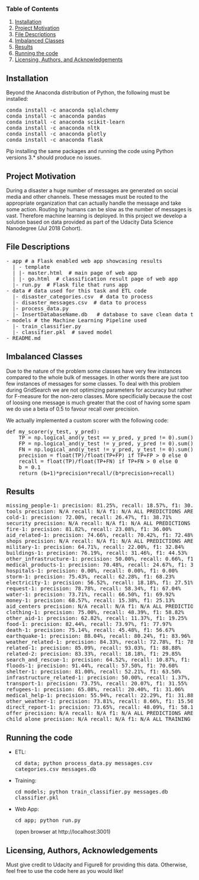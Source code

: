 ### Table of Contents

 

1. [Installation](https://github.com/aagiss/DSND_disasterResponse#installation)
2. [Project Motivation](https://github.com/aagiss/DSND_disasterResponse#motivation)
3. [File Descriptions](https://github.com/aagiss/DSND_disasterResponse#files)
4. [Imbalanced Classes](https://github.com/aagiss/DSND_disasterResponse#imbalanced)
5. [Results](https://github.com/aagiss/DSND_disasterResponse#results)
6. [Running the code](https://github.com/aagiss/DSND_disasterResponse#running)
7. [Licensing, Authors, and Acknowledgements](https://github.com/aagiss/DSND_disasterResponse#licensing)

 

## Installation <a name="installation"></a>

 

Beyond the Anaconda distribution of Python, the following must be installed:
<pre>
conda install -c anaconda sqlalchemy
conda install -c anaconda pandas
conda install -c anaconda scikit-learn
conda install -c anaconda nltk
conda install -c anaconda plotly
conda install -c anaconda flask
</pre>

Pip installing the same packages and running the code using Python versions 3.* should produce no issues.


## Project Motivation <a name="motivation"></a>

 

During a disaster a huge number of messages are generated on social media and other channels. These messages must be routed to the appropriate organization that can actually handle the message and take some action. Routing by humans can be slow as the number of messages is vast. Therefore machine learning is deployed. In this project we develop a solution based on data provided as part of the Udacity Data Science Nanodegree (Jul 2018 Cohort).  



## File Descriptions <a name="files"></a>

 
<pre>
- app # a Flask enabled web app showcasing results
  | - template
  | |- master.html  # main page of web app
  | |- go.html  # classification result page of web app
  |- run.py  # Flask file that runs app
- data # data used for this task and ETL code
  |- disaster_categories.csv  # data to process 
  |- disaster_messages.csv  # data to process
  |- process_data.py
  |- InsertDatabaseName.db   # database to save clean data to
- models # the Machine Learning Pipeline used
  |- train_classifier.py
  |- classifier.pkl  # saved model 
- README.md
</pre>


## Imbalanced Classes <a name="imbalanced"></a>

Due to the nature of the problem some classes have very few instances compared to the whole bulk of messages. In other words there are just too few instances of messages for some classes. To deal with this problem during GridSearch we are not optimizing parameters for accuracy but rather for F-measure for the non-zero classes. More specificially because the cost of loosing one message is much greater that the cost of having some spam we do use a beta of 0.5 to favour recall over precision.

We actually implemented a custom scorer with the following code:
<pre>
def my_scorer(y_test, y_pred):
    TP = np.logical_and(y_test == y_pred, y_pred != 0).sum()
    FP = np.logical_and(y_test != y_pred, y_pred != 0).sum()
    FN = np.logical_and(y_test != y_pred, y_test != 0).sum()
    precision = float(TP)/float(TP+FP) if TP+FP > 0 else 0
    recall = float(TP)/float(TP+FN) if TP+FN > 0 else 0
    b = 0.1
    return (b+1)*precision*recall/(b*precision+recall)
</pre>

## Results <a name="results"></a>

<pre>
missing_people-1: precision: 81.25%, recall: 18.57%, f1: 30.23%
tools precision: N/A recall: N/A f1: N/A ALL PREDICTIONS ARE 0
cold-1: precision: 72.00%, recall: 26.47%, f1: 38.71%
security precision: N/A recall: N/A f1: N/A ALL PREDICTIONS ARE 0
fire-1: precision: 81.82%, recall: 23.08%, f1: 36.00%
aid_related-1: precision: 74.66%, recall: 70.42%, f1: 72.48%
shops precision: N/A recall: N/A f1: N/A ALL PREDICTIONS ARE 0
military-1: precision: 64.71%, recall: 22.00%, f1: 32.84%
buildings-1: precision: 76.19%, recall: 31.46%, f1: 44.53%
other_infrastructure-1: precision: 50.00%, recall: 0.66%, f1: 1.31%
medical_products-1: precision: 70.48%, recall: 24.67%, f1: 36.54%
hospitals-1: precision: 0.00%, recall: 0.00%, f1: 0.00%
storm-1: precision: 75.43%, recall: 62.28%, f1: 68.23%
electricity-1: precision: 56.52%, recall: 18.18%, f1: 27.51%
request-1: precision: 78.78%, recall: 58.34%, f1: 67.04%
water-1: precision: 73.71%, recall: 66.50%, f1: 69.92%
money-1: precision: 68.57%, recall: 15.38%, f1: 25.13%
aid_centers precision: N/A recall: N/A f1: N/A ALL PREDICTIONS ARE 0
clothing-1: precision: 75.00%, recall: 48.39%, f1: 58.82%
other_aid-1: precision: 62.82%, recall: 11.37%, f1: 19.25%
food-1: precision: 82.44%, recall: 73.97%, f1: 77.97%
death-1: precision: 75.14%, recall: 45.48%, f1: 56.67%
earthquake-1: precision: 88.04%, recall: 80.24%, f1: 83.96%
weather_related-1: precision: 84.33%, recall: 72.78%, f1: 78.13%
related-1: precision: 85.09%, recall: 93.03%, f1: 88.88%
related-2: precision: 83.33%, recall: 18.18%, f1: 29.85%
search_and_rescue-1: precision: 64.52%, recall: 10.87%, f1: 18.60%
floods-1: precision: 91.44%, recall: 57.50%, f1: 70.60%
shelter-1: precision: 81.00%, recall: 52.21%, f1: 63.50%
infrastructure_related-1: precision: 50.00%, recall: 1.37%, f1: 2.67%
transport-1: precision: 73.75%, recall: 20.07%, f1: 31.55%
refugees-1: precision: 65.08%, recall: 20.40%, f1: 31.06%
medical_help-1: precision: 55.94%, recall: 22.29%, f1: 31.88%
other_weather-1: precision: 73.81%, recall: 8.66%, f1: 15.50%
direct_report-1: precision: 73.65%, recall: 48.09%, f1: 58.19%
offer precision: N/A recall: N/A f1: N/A ALL PREDICTIONS ARE 0
child_alone precision: N/A recall: N/A f1: N/A ALL TRAINING SAMPLES BELONG TO SINGLE CLASS
</pre>

## Running the code <a name="running"></a>

* ETL: <pre>cd data; python process_data.py messages.csv categories.csv messages.db</pre>
* Training: <pre>cd models; python train_classifier.py messages.db classifier.pkl</pre>
* Web App: <pre>cd app; python run.py</pre> (open browser at http://localhost:3001)

## Licensing, Authors, Acknowledgements <a name="licensing"></a>

 

Must give credit to Udacity and Figure8 for providing this data.  Otherwise, feel free to use the code here as you would like!
